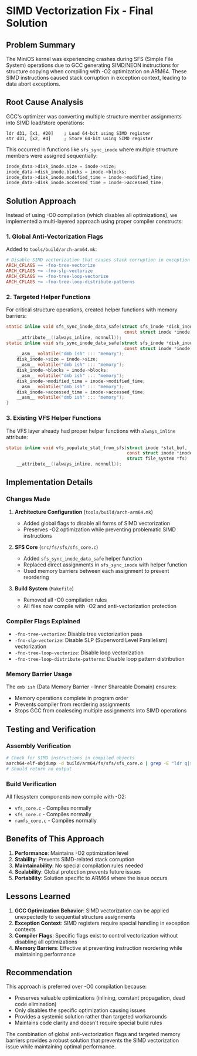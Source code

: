 # SIMD Vectorization Fix - Final Solution

## Problem Summary

The MiniOS kernel was experiencing crashes during SFS (Simple File System) operations due to GCC generating SIMD/NEON instructions for structure copying when compiling with -O2 optimization on ARM64. These SIMD instructions caused stack corruption in exception context, leading to data abort exceptions.

## Root Cause Analysis

GCC's optimizer was converting multiple structure member assignments into SIMD load/store operations:
```assembly
ldr d31, [x1, #20]    ; Load 64-bit using SIMD register
str d31, [x2, #4]     ; Store 64-bit using SIMD register
```

This occurred in functions like `sfs_sync_inode` where multiple structure members were assigned sequentially:
```c
inode_data->disk_inode.size = inode->size;
inode_data->disk_inode.blocks = inode->blocks;
inode_data->disk_inode.modified_time = inode->modified_time;
inode_data->disk_inode.accessed_time = inode->accessed_time;
```

## Solution Approach

Instead of using -O0 compilation (which disables all optimizations), we implemented a multi-layered approach using proper compiler constructs:

### 1. Global Anti-Vectorization Flags

Added to `tools/build/arch-arm64.mk`:
```makefile
# Disable SIMD vectorization that causes stack corruption in exception context
ARCH_CFLAGS += -fno-tree-vectorize
ARCH_CFLAGS += -fno-slp-vectorize
ARCH_CFLAGS += -fno-tree-loop-vectorize
ARCH_CFLAGS += -fno-tree-loop-distribute-patterns
```

### 2. Targeted Helper Functions

For critical structure operations, created helper functions with memory barriers:
```c
static inline void sfs_sync_inode_data_safe(struct sfs_inode *disk_inode,
                                             const struct inode *inode)
    __attribute__((always_inline, nonnull));
static inline void sfs_sync_inode_data_safe(struct sfs_inode *disk_inode,
                                             const struct inode *inode) {
    __asm__ volatile("dmb ish" ::: "memory");
    disk_inode->size = inode->size;
    __asm__ volatile("dmb ish" ::: "memory");
    disk_inode->blocks = inode->blocks;
    __asm__ volatile("dmb ish" ::: "memory");
    disk_inode->modified_time = inode->modified_time;
    __asm__ volatile("dmb ish" ::: "memory");
    disk_inode->accessed_time = inode->accessed_time;
    __asm__ volatile("dmb ish" ::: "memory");
}
```

### 3. Existing VFS Helper Functions

The VFS layer already had proper helper functions with `always_inline` attribute:
```c
static inline void vfs_populate_stat_from_sfs(struct inode *stat_buf,
                                              const struct inode *inode,
                                              struct file_system *fs)
    __attribute__((always_inline, nonnull));
```

## Implementation Details

### Changes Made

1. **Architecture Configuration** (`tools/build/arch-arm64.mk`)
   - Added global flags to disable all forms of SIMD vectorization
   - Preserves -O2 optimization while preventing problematic SIMD instructions

2. **SFS Core** (`src/fs/sfs/sfs_core.c`)
   - Added `sfs_sync_inode_data_safe` helper function
   - Replaced direct assignments in `sfs_sync_inode` with helper function
   - Used memory barriers between each assignment to prevent reordering

3. **Build System** (`Makefile`)
   - Removed all -O0 compilation rules
   - All files now compile with -O2 and anti-vectorization protection

### Compiler Flags Explained

- `-fno-tree-vectorize`: Disable tree vectorization pass
- `-fno-slp-vectorize`: Disable SLP (Superword Level Parallelism) vectorization
- `-fno-tree-loop-vectorize`: Disable loop vectorization
- `-fno-tree-loop-distribute-patterns`: Disable loop pattern distribution

### Memory Barrier Usage

The `dmb ish` (Data Memory Barrier - Inner Shareable Domain) ensures:
- Memory operations complete in program order
- Prevents compiler from reordering assignments
- Stops GCC from coalescing multiple assignments into SIMD operations

## Testing and Verification

### Assembly Verification
```bash
# Check for SIMD instructions in compiled objects
aarch64-elf-objdump -d build/arm64/fs/sfs/sfs_core.o | grep -E "ldr q|str q|ldr d|str d"
# Should return no output
```

### Build Verification
All filesystem components now compile with -O2:
- `vfs_core.c` - Compiles normally
- `sfs_core.c` - Compiles normally
- `ramfs_core.c` - Compiles normally

## Benefits of This Approach

1. **Performance**: Maintains -O2 optimization level
2. **Stability**: Prevents SIMD-related stack corruption
3. **Maintainability**: No special compilation rules needed
4. **Scalability**: Global protection prevents future issues
5. **Portability**: Solution specific to ARM64 where the issue occurs

## Lessons Learned

1. **GCC Optimization Behavior**: SIMD vectorization can be applied unexpectedly to sequential structure assignments
2. **Exception Context**: SIMD registers require special handling in exception contexts
3. **Compiler Flags**: Specific flags exist to control vectorization without disabling all optimizations
4. **Memory Barriers**: Effective at preventing instruction reordering while maintaining performance

## Recommendation

This approach is preferred over -O0 compilation because:
- Preserves valuable optimizations (inlining, constant propagation, dead code elimination)
- Only disables the specific optimization causing issues
- Provides a systemic solution rather than targeted workarounds
- Maintains code clarity and doesn't require special build rules

The combination of global anti-vectorization flags and targeted memory barriers provides a robust solution that prevents the SIMD vectorization issue while maintaining optimal performance.
